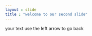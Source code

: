 ```yaml
---
layout : slide
title : "welcome to our second slide"
---
```

your text
use the left arrow to go back
